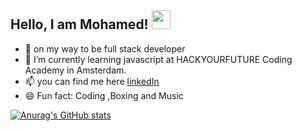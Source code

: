 
## Hello, I am Mohamed! <img src="https://raw.githubusercontent.com/MartinHeinz/MartinHeinz/master/wave.gif" width="30px">



- 🔭   on my way to be full stack developer
- 🌱 I’m currently learning javascript at HACKYOURFUTURE Coding Academy in Amsterdam.
- 📫 you can find me here [linkedIn](https://www.linkedin.com/in/mohamed-belal-6351571a3/)
- 😄 Fun fact: Coding ,Boxing and Music

[![Anurag's GitHub stats](https://github-readme-stats.vercel.app/api?username=mohamedbelal)](https://github.com/anuraghazra/github-readme-stats)
